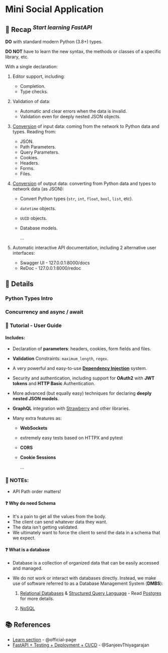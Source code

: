 # Mini Social Application

## 🌟 Recap _<sup>Start learning FastAPI</sup>_

**DO** with standard modern Python (3.8+) types.

**DO NOT** have to learn the new syntax, the methods or classes of a specific library, etc.

With a single declaration:

1. Editor support, including:

   - Completion.
   - Type checks.

2. Validation of data:

   - Automatic and clear errors when the data is invalid.
   - Validation even for deeply nested JSON objects.

3. [Conversion](## "aka: serialization, parsing, and marshaling") of input data: coming from the network to Python data and types. Reading from:

   - JSON.
   - Path Parameters.
   - Query Parameters.
   - Cookies.
   - Headers.
   - Forms.
   - Files.

4. [Conversion](## "aka: serialization, parsing, and marshaling") of output data: converting from Python data and types to network data (as JSON):

   - Convert Python types (`str`, `int`, `float`, `bool`, `list`, etc).
   - `datetime` objects.
   - `UUID` objects.
   - Database models.

     ...

5. Automatic interactive API documentation, including 2 alternative user interfaces:

   - Swagger UI - 127.0.0.1:8000/docs
   - ReDoc - 127.0.0.1:8000/redoc

## 👀 Details

### Python Types Intro

### Concurrency and async / await

### 👾 Tutorial - User Guide

#### Includes:

- Declaration of **parameters**: headers, cookies, form fields and files.
- **Validation** Constraints: `maximum_length`, `regex`.
- A very powerful and easy-to-use [**Dependency Injection**](## "aka: components, resources, providers, services, injectable") system.
- Security and authentication, including support for **OAuth2** with **JWT tokens** and **HTTP Basic** Authentication.
- More advanced (but equally easy) techniques for declaring **deeply nested JSON models**.
- **GraphQL** integration with [Strawberry](https://strawberry.rocks/) and other libraries.
- Many extra features as:

  - **WebSockets**
  - extremely easy tests based on HTTPX and pytest
  - **CORS**
  - **Cookie Sessions**

    ...

### 🚨 NOTEs:

- API Path order matters!

#### ❓ Why do need Schema

- It's a pain to get all the values from the body.
- The client can send whatever data they want.
- The data isn't getting validated.
- We ultimately want to force the client to send the data in a schema that we expect.

#### ❓ What is a database

- Database is a collection of organized data that can be easily accessed and managed.
- We do not work or interact with databases directly. Instead, we make use of software referred to as a Database Management System (**DMBS**):

  1. [Relational Databases](## "MySQL, PostgreSQL, Oracle, SQL Server.") & [Structured Query Language](## "Language used to communicate with DBMS.") - Read [Postgres](postgres.md) for more details.

  2. [NoSQL](## "MongoDB, DynamoDB, Oracle, SQL Server.")

## 📚 References

- [Learn section](https://fastapi.tiangolo.com/learn/) - @official-page
- [FastAPI + Testing + Deployment + CI/CD](https://www.youtube.com/playlist?list=PL8VzFQ8k4U1L5QpSapVEzoSfob-4CR8zM) - @SanjeevThiyagarajan
